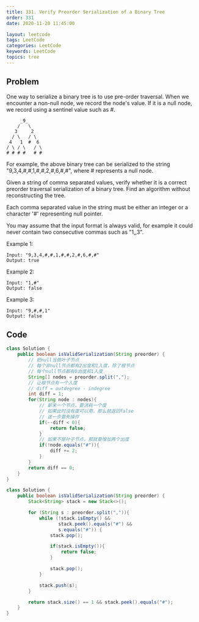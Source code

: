 ```yaml
---
title: 331. Verify Preorder Serialization of a Binary Tree
order: 331
date: 2020-11-20 11:45:00

layout: leetcode
tags: LeetCode
categories: LeetCode
keywords: LeetCode
topics: tree
---
```


## Problem

One way to serialize a binary tree is to use pre-order traversal. When we encounter a non-null node, we record the node's value. If it is a null node, we record using a sentinel value such as #.

```
     _9_
    /   \
   3     2
  / \   / \
 4   1  #  6
/ \ / \   / \
# # # #   # #
```

For example, the above binary tree can be serialized to the string "9,3,4,#,#,1,#,#,2,#,6,#,#", where # represents a null node.

Given a string of comma separated values, verify whether it is a correct preorder traversal serialization of a binary tree. Find an algorithm without reconstructing the tree.

Each comma separated value in the string must be either an integer or a character '#' representing null pointer.

You may assume that the input format is always valid, for example it could never contain two consecutive commas such as "1,,3".

Example 1:

```
Input: "9,3,4,#,#,1,#,#,2,#,6,#,#"
Output: true
```

Example 2:

```
Input: "1,#"
Output: false
```

Example 3:

```
Input: "9,#,#,1"
Output: false
```

## Code

```java
class Solution {
    public boolean isValidSerialization(String preorder) {
        // 把null当做叶子节点
        // 每个非null节点都有2出度和1入度，除了根节点
        // 每个null节点都有0出度和1入度
        String[] nodes = preorder.split(",");
        // 让根节点有一个入度
        // diff = outdegree - indegree
        int diff = 1;
        for(String node : nodes){
            // 新来一个节点，要消耗一个度
            // 如果此时没有度可以用，那么就返回false
            // 这一步要先操作
            if(--diff < 0){
                return false;
            }
            // 如果不是叶子节点，那就要增加两个出度
            if(!node.equals("#")){
                diff += 2;
            }
        }
        return diff == 0;
    }
}
```

```java
class Solution {
    public boolean isValidSerialization(String preorder) {
        Stack<String> stack = new Stack<>();

        for (String s : preorder.split(",")){
            while (!stack.isEmpty() &&
                   stack.peek().equals("#") &&
                   s.equals("#")) {
                stack.pop();

                if(stack.isEmpty()){
                    return false;
                }

                stack.pop();
            }

            stack.push(s);
        }

        return stack.size() == 1 && stack.peek().equals("#");
    }
}
```
